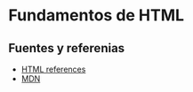 # Fundamentos de HTML

## Fuentes y referenias
- [HTML references](https://htmlreference.io/)
- [MDN](https://developer.mozilla.org/es/docs/Learn/HTML)